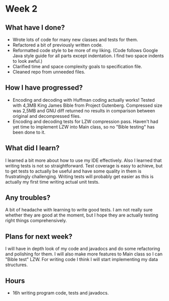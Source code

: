 # Week 2

## What have I done?
* Wrote lots of code for many new classes and tests for them.
* Refactored a bit of previously written code.
* Reformatted code style to be more of my liking. (Code follows Google Java style guide for all parts except indentation. I find two space indents to look awful.)
* Clarified time and space complexity goals to specification file.
* Cleaned repo from unneeded files.

## How I have progressed?
* Encoding and decoding with Huffman coding actually works! Tested with 4,3MB King James Bible from Project Gutenberg. Compressed size was 2,5MB and GNU diff returned no results in comparison between original and decompressed files.
* Encoding and decoding tests for LZW compression pass. Haven't had yet time to implement LZW into Main class, so no "Bible testing" has been done to it.

## What did I learn?
I learned a bit more about how to use my IDE effectively. Also I learned that writing tests is not so straightforward. Test coverage is easy to achieve, but to get tests to actually be useful and have some quality in them is frustratingly challenging. Writing tests will probably get easier as this is actually my first time writing actual unit tests.

## Any troubles?
A bit of headache with learning to write good tests. I am not really sure whether they are good at the moment, but I hope they are actually testing right things comprehensively.

## Plans for next week?
I will have in depth look of my code and javadocs and do some refactoring and polishing for them. I will also make more features to Main class so I can "Bible test" LZW. For writing code I think I will start implementing my data structures.

## Hours
* 16h writing program code, tests and javadocs.
